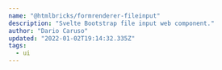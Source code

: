 ```yaml
---
name: "@htmlbricks/formrenderer-fileinput"
description: "Svelte Bootstrap file input web component."
author: "Dario Caruso"
updated: "2022-01-02T19:14:32.335Z"
tags: 
  - ui
---
```

